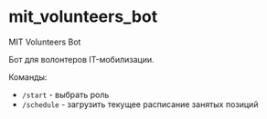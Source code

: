 # mit_volunteers_bot
MIT Volunteers Bot

Бот для волонтеров IT-мобилизации. 

Команды:
 * `/start` - выбрать роль
 * `/schedule` - загрузить текущее расписание занятых позиций
